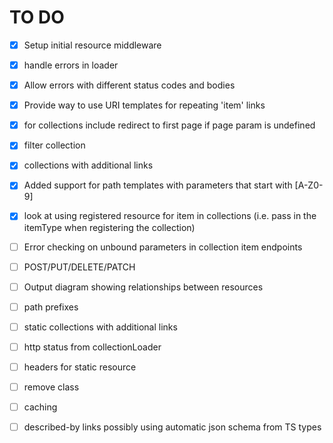 
# TO DO

- [x] Setup initial resource middleware
- [x] handle errors in loader
- [x] Allow errors with different status codes and bodies
- [x] Provide way to use URI templates for repeating 'item' links
- [x] for collections include redirect to first page if page param is undefined
- [x] filter collection
- [x] collections with additional links
- [x] Added support for path templates with parameters that start with [A-Z0-9] 
- [x] look at using registered resource for item in collections (i.e. pass in the itemType when registering the collection)
- [ ] Error checking on unbound parameters in collection item endpoints
- [ ] POST/PUT/DELETE/PATCH
- [ ] Output diagram showing relationships between resources
- [ ] path prefixes
- [ ] static collections with additional links
- [ ] http status from collectionLoader
- [ ] headers for static resource
- [ ] remove class
- [ ] caching
- [ ] described-by links possibly using automatic json schema from TS types


